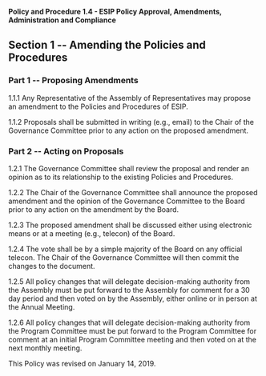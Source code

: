 **Policy and Procedure 1.4 - ESIP Policy Approval, Amendments,
Administration and Compliance**

Section 1 \-- Amending the Policies and Procedures
--------------------------------------------------

### **Part 1 -- Proposing Amendments**

1.1.1 Any Representative of the Assembly of Representatives may propose
an amendment to the Policies and Procedures of ESIP.

1.1.2 Proposals shall be submitted in writing (e.g., email) to the Chair
of the Governance Committee prior to any action on the proposed amendment.

### **Part 2 -- Acting on Proposals**

1.2.1 The Governance Committee shall review the proposal and render an
opinion as to its relationship to the existing Policies and Procedures.

1.2.2 The Chair of the Governance Committee shall announce the proposed
amendment and the opinion of the Governance Committee to the Board
prior to any action on the amendment by the Board.

1.2.3 The proposed amendment shall be discussed either using
electronic means or at a meeting (e.g., telecon) of the Board.

1.2.4 The vote shall be by a simple majority of the Board on
any official telecon. The Chair of the Governance Committee will then
commit the changes to the document.

1.2.5 All policy changes that will delegate decision-making authority from
the Assembly must be put forward to the Assembly for comment for a 30 day
period and then voted on by the Assembly, either online or in person at the
Annual Meeting.

1.2.6 All policy changes that will delegate decision-making authority from the
Program Committee must be put forward to the Program Committee for comment at
an initial Program Committee meeting and then voted on at the next monthly meeting.

This Policy was revised on January 14, 2019.
